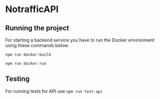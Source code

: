 # NotrafficAPI

## Running the project
For starting a backend service you have to run the Docker environment using these commands below.

`npm run docker:build`

`npm run docker:run`

## Testing
For running tests for API use 
`npm run test-api`